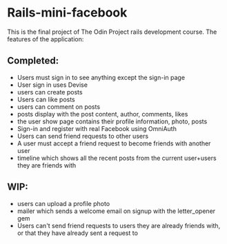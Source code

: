 # Rails-mini-facebook
This is the final project of The Odin Project rails development course. 
The features of the application: 

## Completed:
- Users must sign in to see anything except the sign-in page
- User sign in uses Devise
- users can create posts
- Users can like posts
- users can comment on posts
- posts display with the post content, author, comments, likes
- the user show page contains their profile information, photo, posts
- Sign-in and register with real Facebook using OmniAuth
- Users can send friend requests to other users
- A user must accept a friend request to become friends with another user
- timeline which shows all the recent posts from the current user+users they are friends with

## WIP:
- users can upload a profile photo
- mailer which sends a welcome email on signup with the letter_opener gem
- Users can't send friend requests to users they are already friends with, or that they have already sent a request to 
